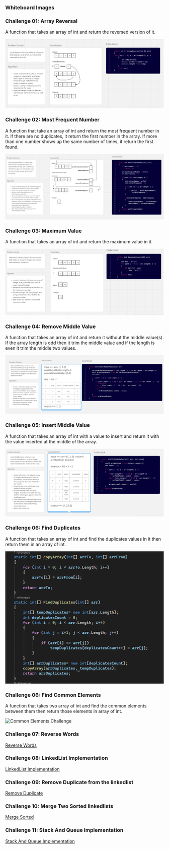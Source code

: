 ### Whiteboard Images

### Challenge 01: Array Reversal
A function that takes an array of int and return the reversed  version of it.  

![Array Reversal Whiteboard](./whiteboard-challenges/ArrayReversal.PNG)

### Challenge 02: Most Frequent Number
A function that take an array of int and return the most frequent number in it. If there are no duplicates, it return the first number in the array. If more than one number shows up the same number of times, it return the first found.

![Most Frequent Number Whiteboard](./whiteboard-challenges/MostFrequentNumber.PNG)

### Challenge 03: Maximum Value
A function that takes an array of int and return the maximum value in it. 

![Maximum Value Whiteboard](./whiteboard-challenges/MaximumValue.PNG)

### Challenge 04: Remove Middle Value
A function that takes an array of int and return it without the middle value(s). If the array length is odd then it trim the middle value and if the length is even it trim the middle two values. 

![Remove Middle Value Whiteboard](./whiteboard-challenges/RemoveMiddleValue.PNG)

### Challenge 05: Insert Middle Value
A function that takes an array of int with a value to insert and return it with the value inserted at the middle of the array.  

![Remove Middle Value Whiteboard](./whiteboard-challenges/InsertMiddleValue.PNG)

### Challenge 06: Find Duplicates
A function that takes an array of int and find the duplicates values in it then return them in an array of int. 

![Find Duplicates Challenge](./Challenges/Find-Duplicates/FindDuplicates.PNG)

### Challenge 06: Find Common Elements
A function that takes two array of int and find the common elements between them then return those elements in array of int.

![Common Elements Challenge](https://github.com/DimaSalem/challenges-and-data-structures/assets/165784854/9ec37c55-d13a-4ca8-a64c-9c797d07ae7e)

### Challenge 07: Reverse Words
[Reverse Words](./Challenges/Reverse-Words/Readme.md)

### Challenge 08: LinkedList Implementation 
[LinkedList Implementation](./Challenges/Data-Structures/LinkedList/README.md)

### Challenge 09: Remove Duplicate from the linkedlist 
[Remove Duplicate](./Challenges/Data-Structures/LinkedList/README.md)

### Challenge 10: Merge Two Sorted linkedlists 
[Merge Sorted](./Challenges/Data-Structures/LinkedList/MergeSorted/Readme.md)

### Challenge 11: Stack And Queue Implementation 
[Stack And Queue Implementation](./Challenges/Data-Structures/Stack&Queue/README.md)
